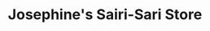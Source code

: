 ---
title: "Josephine's Sairi-Sari Store"
url: /carmona/josephines-sairi-sari-store/
shop: variety store
---